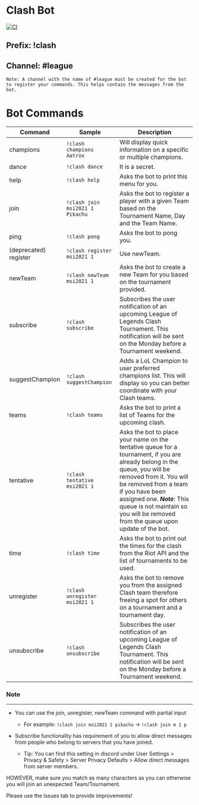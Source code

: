 # Clash Bot
[![CI](https://github.com/Poss111/clash-bot/actions/workflows/build.yml/badge.svg?branch=master)](https://github.com/Poss111/clash-bot/actions/workflows/build.yml)

## Prefix: !clash
## Channel: #league

`Note: A channel with the name of #league must be created for the bot to register your commands. This helps contain the messages from the bot.`
# Bot Commands
| Command |  Sample | Description |
| -------- | ----------- | -------------- |
| champions | ```!clash champions Aatrox``` | Will display quick information on a specific or multiple champions. |
| dance | ```!clash dance``` | It is a secret. |
| help | ```!clash help``` | Asks the bot to print this menu for you. |
| join | ```!clash join msi2021 1 Pikachu``` | Asks the bot to register a player with a given Team based on the Tournament Name, Day and the Team Name. |
| ping | ```!clash pong``` | Asks the bot to pong you. |
| (deprecated) register | ```!clash register msi2021 1``` | Use newTeam. |
| newTeam | ```!clash newTeam msi2021 1``` | Asks the bot to create a new Team for you based on the tournament provided. |
| subscribe | ```!clash subscribe``` | Subscribes the user notification of an upcoming League of Legends Clash Tournament. This notification will be sent on the Monday before a Tournament weekend. | 
| suggestChampion | ```!clash suggestChampion``` | Adds a LoL Champion to user preferred champions list. This will display so you can better coordinate with your Clash teams. | 
| teams | ```!clash teams``` | Asks the bot to print a list of Teams for the upcoming clash. |
| tentative | ```!clash tentative msi2021 1``` | Asks the bot to place your name on the tentative queue for a tournament, if you are already belong in the queue, you will be removed from it. You will be removed from a team if you have been assigned one. ***Note***: This queue is not maintain so you will be removed from the queue upon update of the bot. |
| time | ```!clash time``` | Asks the bot to print out the times for the clash from the Riot API and the list of tournaments to be used. |
| unregister | ```!clash unregister msi2021 1``` | Asks the bot to remove you from the assigned Clash team therefore freeing a spot for others on a tournament and a tournament day. |
| unsubscribe | ```!clash unsubscribe``` | Subscribes the user notification of an upcoming League of Legends Clash Tournament. This notification will be sent on the Monday before a Tournament weekend. | 

### Note
-----------
- You can use the join, unregister, newTeam command with partial input
    - For example: `!clash join msi2021 1 pikachu` -> `!clash join m 1 p`

- Subscribe functionality has requirement of you to allow direct messages from people who belong to servers that you have joined. 
    - Tip: You can find this setting in discord under User Settings > Privacy & Safety > Server Privacy Defaults > Allow direct messages from server members.  

HOWEVER, make sure you match as many characters as you can otherwise you will join an unexpected Team/Tournament.

Please use the Issues tab to provide improvements!
